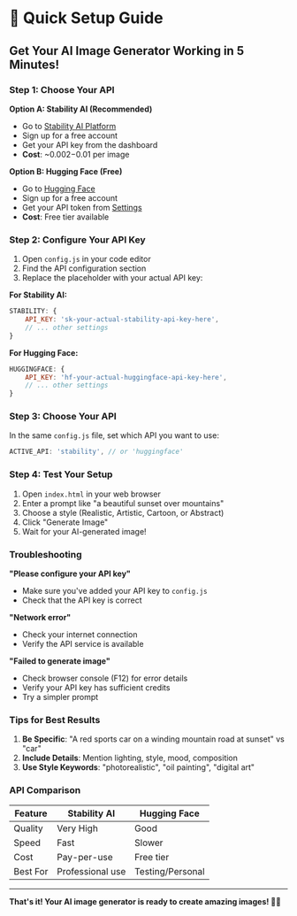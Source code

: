 # 🚀 Quick Setup Guide

## Get Your AI Image Generator Working in 5 Minutes!

### Step 1: Choose Your API

**Option A: Stability AI (Recommended)**
- Go to [Stability AI Platform](https://platform.stability.ai/)
- Sign up for a free account
- Get your API key from the dashboard
- **Cost**: ~$0.002-$0.01 per image

**Option B: Hugging Face (Free)**
- Go to [Hugging Face](https://huggingface.co/)
- Sign up for a free account
- Get your API token from [Settings](https://huggingface.co/settings/tokens)
- **Cost**: Free tier available

### Step 2: Configure Your API Key

1. Open `config.js` in your code editor
2. Find the API configuration section
3. Replace the placeholder with your actual API key:

**For Stability AI:**
```javascript
STABILITY: {
    API_KEY: 'sk-your-actual-stability-api-key-here',
    // ... other settings
}
```

**For Hugging Face:**
```javascript
HUGGINGFACE: {
    API_KEY: 'hf-your-actual-huggingface-api-key-here',
    // ... other settings
}
```

### Step 3: Choose Your API

In the same `config.js` file, set which API you want to use:

```javascript
ACTIVE_API: 'stability', // or 'huggingface'
```

### Step 4: Test Your Setup

1. Open `index.html` in your web browser
2. Enter a prompt like "a beautiful sunset over mountains"
3. Choose a style (Realistic, Artistic, Cartoon, or Abstract)
4. Click "Generate Image"
5. Wait for your AI-generated image!

### Troubleshooting

**"Please configure your API key"**
- Make sure you've added your API key to `config.js`
- Check that the API key is correct

**"Network error"**
- Check your internet connection
- Verify the API service is available

**"Failed to generate image"**
- Check browser console (F12) for error details
- Verify your API key has sufficient credits
- Try a simpler prompt

### Tips for Best Results

1. **Be Specific**: "A red sports car on a winding mountain road at sunset" vs "car"
2. **Include Details**: Mention lighting, style, mood, composition
3. **Use Style Keywords**: "photorealistic", "oil painting", "digital art"

### API Comparison

| Feature | Stability AI | Hugging Face |
|---------|-------------|--------------|
| Quality | Very High | Good |
| Speed | Fast | Slower |
| Cost | Pay-per-use | Free tier |
| Best For | Professional use | Testing/Personal |

---

**That's it! Your AI image generator is ready to create amazing images! 🎨✨** 